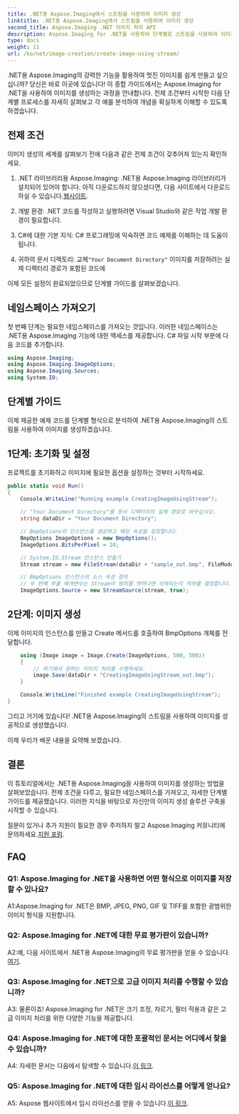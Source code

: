 ```yaml
---
title: .NET용 Aspose.Imaging에서 스트림을 사용하여 이미지 생성
linktitle: .NET용 Aspose.Imaging에서 스트림을 사용하여 이미지 생성
second_title: Aspose.Imaging .NET 이미지 처리 API
description: Aspose.Imaging for .NET을 사용하여 단계별로 스트림을 사용하여 이미지를 생성하는 방법을 알아보세요. 종합 가이드, 전제 조건 및 FAQ가 포함되어 있습니다.
type: docs
weight: 11
url: /ko/net/image-creation/create-image-using-stream/
---
```

.NET용 Aspose.Imaging의 강력한 기능을 활용하여 멋진 이미지를 쉽게 만들고 싶으십니까? 당신은 바로 이곳에 있습니다! 이 종합 가이드에서는 Aspose.Imaging for .NET을 사용하여 이미지를 생성하는 과정을 안내합니다. 전제 조건부터 시작한 다음 단계별 프로세스를 자세히 살펴보고 각 예를 분석하여 개념을 확실하게 이해할 수 있도록 하겠습니다.

## 전제 조건

이미지 생성의 세계를 살펴보기 전에 다음과 같은 전제 조건이 갖추어져 있는지 확인하세요.

1.  .NET 라이브러리용 Aspose.Imaging: .NET용 Aspose.Imaging 라이브러리가 설치되어 있어야 합니다. 아직 다운로드하지 않으셨다면, 다음 사이트에서 다운로드하실 수 있습니다.[웹사이트](https://releases.aspose.com/imaging/net/).

2. 개발 환경: .NET 코드를 작성하고 실행하려면 Visual Studio와 같은 작업 개발 환경이 필요합니다.

3. C#에 대한 기본 지식: C# 프로그래밍에 익숙하면 코드 예제를 이해하는 데 도움이 됩니다.

4.  귀하의 문서 디렉토리: 교체`"Your Document Directory"` 이미지를 저장하려는 실제 디렉터리 경로가 포함된 코드에

이제 모든 설정이 완료되었으므로 단계별 가이드를 살펴보겠습니다.

## 네임스페이스 가져오기

첫 번째 단계는 필요한 네임스페이스를 가져오는 것입니다. 이러한 네임스페이스는 .NET용 Aspose.Imaging 기능에 대한 액세스를 제공합니다. C# 파일 시작 부분에 다음 코드를 추가합니다.

```csharp
using Aspose.Imaging;
using Aspose.Imaging.ImageOptions;
using Aspose.Imaging.Sources;
using System.IO;
```

## 단계별 가이드

이제 제공한 예제 코드를 단계별 형식으로 분석하여 .NET용 Aspose.Imaging의 스트림을 사용하여 이미지를 생성하겠습니다.

## 1단계: 초기화 및 설정

프로젝트를 초기화하고 이미지에 필요한 옵션을 설정하는 것부터 시작하세요.

```csharp
public static void Run()
{
    Console.WriteLine("Running example CreatingImageUsingStream");

    // "Your Document Directory"를 문서 디렉터리의 실제 경로로 바꾸십시오.
    string dataDir = "Your Document Directory";

    // BmpOptions의 인스턴스를 생성하고 해당 속성을 설정합니다.
    BmpOptions ImageOptions = new BmpOptions();
    ImageOptions.BitsPerPixel = 24;

    // System.IO.Stream 인스턴스 만들기
    Stream stream = new FileStream(dataDir + "sample_out.bmp", FileMode.Create);

    // BmpOptions 인스턴스의 소스 속성 정의
    // 두 번째 부울 매개변수는 Stream이 범위를 벗어나면 삭제되는지 여부를 결정합니다.
    ImageOptions.Source = new StreamSource(stream, true);
```

## 2단계: 이미지 생성

이제 이미지의 인스턴스를 만들고 Create 메서드를 호출하여 BmpOptions 개체를 전달합니다.

```csharp
    using (Image image = Image.Create(ImageOptions, 500, 500))
    {
        // 여기에서 원하는 이미지 처리를 수행하세요.
        image.Save(dataDir + "CreatingImageUsingStream_out.bmp");
    }

    Console.WriteLine("Finished example CreatingImageUsingStream");
}
```

그리고 거기에 있습니다! .NET용 Aspose.Imaging의 스트림을 사용하여 이미지를 성공적으로 생성했습니다.

이제 우리가 배운 내용을 요약해 보겠습니다.

## 결론

이 튜토리얼에서는 .NET용 Aspose.Imaging을 사용하여 이미지를 생성하는 방법을 살펴보았습니다. 전제 조건을 다루고, 필요한 네임스페이스를 가져오고, 자세한 단계별 가이드를 제공했습니다. 이러한 지식을 바탕으로 자신만의 이미지 생성 솔루션 구축을 시작할 수 있습니다.

 질문이 있거나 추가 지원이 필요한 경우 주저하지 말고 Aspose.Imaging 커뮤니티에 문의하세요.[지원 포럼](https://forum.aspose.com/).

## FAQ

### Q1: Aspose.Imaging for .NET을 사용하면 어떤 형식으로 이미지를 저장할 수 있나요?

A1:Aspose.Imaging for .NET은 BMP, JPEG, PNG, GIF 및 TIFF를 포함한 광범위한 이미지 형식을 지원합니다.

### Q2: Aspose.Imaging for .NET에 대한 무료 평가판이 있습니까?

 A2:예, 다음 사이트에서 .NET용 Aspose.Imaging의 무료 평가판을 얻을 수 있습니다.[여기](https://releases.aspose.com/).

### Q3: Aspose.Imaging for .NET으로 고급 이미지 처리를 수행할 수 있습니까?

A3: 물론이죠! Aspose.Imaging for .NET은 크기 조정, 자르기, 필터 적용과 같은 고급 이미지 처리를 위한 다양한 기능을 제공합니다.

### Q4: Aspose.Imaging for .NET에 대한 포괄적인 문서는 어디에서 찾을 수 있습니까?

 A4: 자세한 문서는 다음에서 탐색할 수 있습니다.[이 링크](https://reference.aspose.com/imaging/net/).

### Q5: Aspose.Imaging for .NET에 대한 임시 라이선스를 어떻게 얻나요?

 A5: Aspose 웹사이트에서 임시 라이선스를 얻을 수 있습니다.[이 링크](https://purchase.aspose.com/temporary-license/).
